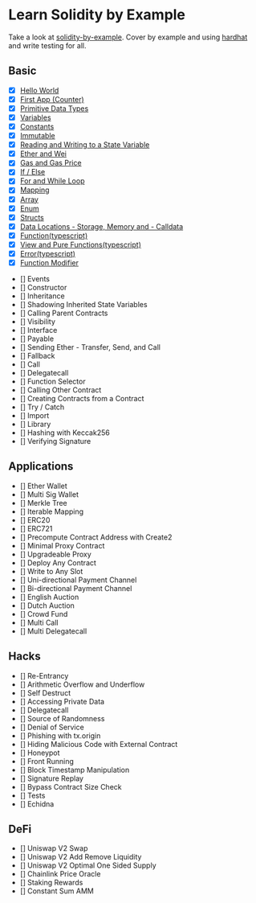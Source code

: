 # Learn Solidity by Example

Take a look at [solidity-by-example](https://solidity-by-example.org/). Cover by example and using [hardhat](https://hardhat.org/) and write testing for all.

## Basic

- [x] [Hello World](./hello-world/)
- [x] [First App (Counter)](./counter/)
- [x] [Primitive Data Types](./primitive-data-types/)
- [x] [Variables](./variables/)
- [x] [Constants](./const-immut/)
- [x] [Immutable](./const-immut/)
- [x] [Reading and Writing to a State Variable](./read-write-states/)
- [x] [Ether and Wei](./units-gas/)
- [x] [Gas and Gas Price](./units-gas/)
- [x] [If / Else](./condition-loop/)
- [x] [For and While Loop](./condition-loop/)
- [x] [Mapping](./maes/)
- [x] [Array](./maes/)
- [x] [Enum](./maes/)
- [x] [Structs](./maes/)
- [x] [Data Locations - Storage, Memory and - Calldata](./data-locations/)
- [x] [Function(typescript)](./fnc-pure-view-error/)
- [x] [View and Pure Functions(typescript)](./fnc-pure-view-error/)
- [x] [Error(typescript)](./fnc-pure-view-error/)
- [x] [Function Modifier](./fnc-pure-view-error/)
- [] Events
- [] Constructor
- [] Inheritance
- [] Shadowing Inherited State Variables
- [] Calling Parent Contracts
- [] Visibility
- [] Interface
- [] Payable
- [] Sending Ether - Transfer, Send, and Call
- [] Fallback
- [] Call
- [] Delegatecall
- [] Function Selector
- [] Calling Other Contract
- [] Creating Contracts from a Contract
- [] Try / Catch
- [] Import
- [] Library
- [] Hashing with Keccak256
- [] Verifying Signature

## Applications

- [] Ether Wallet
- [] Multi Sig Wallet
- [] Merkle Tree
- [] Iterable Mapping
- [] ERC20
- [] ERC721
- [] Precompute Contract Address with Create2
- [] Minimal Proxy Contract
- [] Upgradeable Proxy
- [] Deploy Any Contract
- [] Write to Any Slot
- [] Uni-directional Payment Channel
- [] Bi-directional Payment Channel
- [] English Auction
- [] Dutch Auction
- [] Crowd Fund
- [] Multi Call
- [] Multi Delegatecall

## Hacks

- [] Re-Entrancy
- [] Arithmetic Overflow and Underflow
- [] Self Destruct
- [] Accessing Private Data
- [] Delegatecall
- [] Source of Randomness
- [] Denial of Service
- [] Phishing with tx.origin
- [] Hiding Malicious Code with External Contract
- [] Honeypot
- [] Front Running
- [] Block Timestamp Manipulation
- [] Signature Replay
- [] Bypass Contract Size Check
- [] Tests
- [] Echidna

## DeFi

- [] Uniswap V2 Swap
- [] Uniswap V2 Add Remove Liquidity
- [] Uniswap V2 Optimal One Sided Supply
- [] Chainlink Price Oracle
- [] Staking Rewards
- [] Constant Sum AMM
